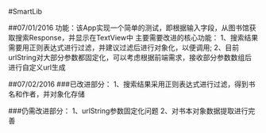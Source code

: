 #SmartLib

##07/01/2016
	功能：该App实现一个简单的测试，即根据输入字段，从图书馆获取搜索Response，并显示在TextView中
	主要需要改进的核心功能：
	1、搜索结果需要用正则表达式进行过滤，并建议过滤后进行对象化，以便调用;
	2、目前urlString对大部分参数都固定化，可以考虑根据前端需求，接收部分参数数组后进行自定义url生成


##07/02/2016
###已改进部分：
	1、搜索结果采用正则表达式进行过滤，得到书名和作者，并对象化存储

###仍需改进部分：
	1、urlString参数固定化问题
	2、对书本对象数据提取进行完善


